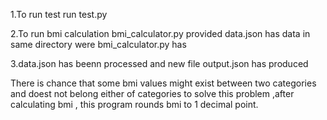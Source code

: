 1.To run test run test.py

2.To run bmi calculation bmi_calculator.py provided data.json has data in same directory were bmi_calculator.py has


3.data.json has beenn processed and new file output.json has produced 



There is chance that some bmi values might exist between two categories and doest not belong either of categories
to solve this problem ,after calculating bmi , this program rounds bmi to 1 decimal point.

